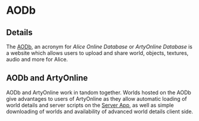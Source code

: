 # AODb #

## Details ##

The [AODb](http://artyfl.tk/aodb), an acronym for _Alice Online Database_ or _ArtyOnline Database_ is a website which allows users to upload and share world, objects, textures, audio and more for Alice.

## AODb and ArtyOnline ##
AODb and ArtyOnline work in tandom together.
Worlds hosted on the AODb give advantages to users of ArtyOnline as they allow automatic loading of world details and server scripts on the [Server App](ArtyOnline.md), as well as simple downloading of worlds and availability of advanced world details client side.